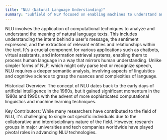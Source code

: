 ```yaml
---
title: "NLU (Natural Language Understanding)"
summary: "Subfield of NLP focused on enabling machines to understand and interpret human language in a way that is both meaningful and contextually relevant."
---
```

NLU involves the application of computational techniques to analyze and understand the meaning of natural language texts. This includes understanding the intent behind a user's message, the sentiment expressed, and the extraction of relevant entities and relationships within the text. It's a crucial component for various applications such as chatbots, virtual assistants, and information retrieval systems, enabling them to process human language in a way that mirrors human understanding. Unlike simpler forms of NLP, which might only parse text or recognize speech, NLU requires a deeper semantic analysis, involving aspects of linguistics and cognitive science to grasp the nuances and complexities of language.

Historical Overview: The concept of NLU dates back to the early days of artificial intelligence in the 1960s, but it gained significant momentum in the 1980s and 1990s with the advent of more sophisticated computational linguistics and machine learning techniques.

Key Contributors: While many researchers have contributed to the field of NLU, it's challenging to single out specific individuals due to the collaborative and interdisciplinary nature of the field. However, research groups in major universities and tech companies worldwide have played pivotal roles in advancing NLU technologies.

